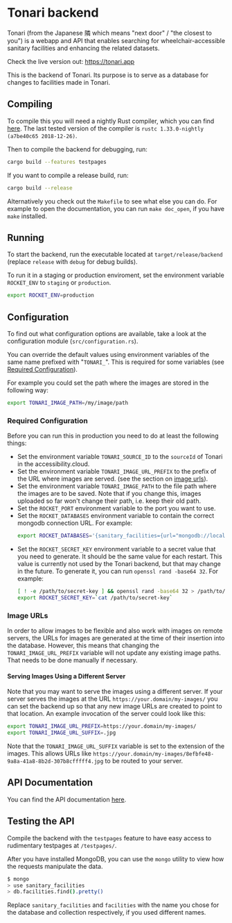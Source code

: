 # Tonari backend

Tonari (from the Japanese 隣 which means "next door" / "the closest to you") is a webapp and API that enables searching for wheelchair-accessible sanitary facilities and enhancing the related datasets.

Check the live version out: https://tonari.app

This is the backend of Tonari.
Its purpose is to serve as a database for changes to facilities made in Tonari.

## Compiling

To compile this you will need a nightly Rust compiler, which you can find [here](https://rustup.rs/). The last tested version of the compiler is `rustc 1.33.0-nightly (a7be40c65 2018-12-26)`.

Then to compile the backend for debugging, run:

```bash
cargo build --features testpages
```

If you want to compile a release build, run:

```bash
cargo build --release
```

Alternatively you check out the `Makefile` to see what else you can do.
For example to open the documentation, you can run `make doc_open`, if you have `make` installed.

## Running

To start the backend, run the executable located at `target/release/backend` (replace `release` with `debug` for debug builds).

To run it in a staging or production enviroment, set the environment variable `ROCKET_ENV` to `staging` or `production`.

```bash
export ROCKET_ENV=production
```

## Configuration

To find out what configuration options are available, take a look at the configuration module (`src/configuration.rs`).

You can override the default values using environment variables of the same name prefixed with "`TONARI_`".
This is required for some variables (see [Required Configuration](#required-configuration)).

For example you could set the path where the images are stored in the following way:

```bash
export TONARI_IMAGE_PATH=/my/image/path
```

### Required Configuration

Before you can run this in production you need to do at least the following things:

- Set the environment variable `TONARI_SOURCE_ID` to the `sourceId` of Tonari in the accessibility.cloud.
- Set the environment variable `TONARI_IMAGE_URL_PREFIX` to the prefix of the URL where images are served.
  (see the section on [image urls](#image-urls)).
- Set the environment variable `TONARI_IMAGE_PATH` to the file path where the images are to be saved. Note
  that if you change this, images uploaded so far won't change their path, i.e. keep their old path.
- Set the `ROCKET_PORT` environment variable to the port you want to use.
- Set the `ROCKET_DATABASES` environment variable to contain the correct mongodb connection URL.
  For example:
  ```bash
  export ROCKET_DATABASES='{sanitary_facilities={url="mongodb://localhost:27017/sanitary_facilities"}}'
  ```
- Set the `ROCKET_SECRET_KEY` environment variable to a secret value that you need to generate.
  It should be the same value for each restart.
  This value is currently not used by the Tonari backend, but that may change in the future.
  To generate it, you can run `openssl rand -base64 32`.
  For example:
  ```bash
  [ ! -e /path/to/secret-key ] && openssl rand -base64 32 > /path/to/secret-key
  export ROCKET_SECRET_KEY=`cat /path/to/secret-key`
  ```

### Image URLs

In order to allow images to be flexible and also work with images on remote servers, the URLs for
images are generated at the time of their insertion into the database. However, this means that changing
the `TONARI_IMAGE_URL_PREFIX` variable will not update any existing image paths. That needs to be done manually
if necessary.

#### Serving Images Using a Different Server

Note that you may want to serve the images using a different server. If your server serves the images
at the URL `https://your.domain/my-images/` you can set the backend up so that any new image URLs are created
to point to that location. An example invocation of the server could look like this:

```bash
export TONARI_IMAGE_URL_PREFIX=https://your.domain/my-images/
export TONARI_IMAGE_URL_SUFFIX=.jpg
```

Note that the `TONARI_IMAGE_URL_SUFFIX` variable is set to the extension of the images. This allows URLs
like `https://your.domain/my-images/8efbfe48-9a8a-41a8-8b2d-307b8cfffff4.jpg` to be routed to your server.

## API Documentation

You can find the API documentation [here](API.md).

## Testing the API

Compile the backend with the `testpages` feature to have easy access to rudimentary testpages at `/testpages/`.

After you have installed MongoDB, you can use the `mongo` utility to view how the requests manipulate the data.

```bash
$ mongo
> use sanitary_facilities
> db.facilities.find().pretty()
```

Replace `sanitary_facilities` and `facilities` with the name you chose for the database and collection
respectively, if you used different names.

